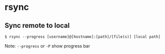 rsync
=====


## Sync remote to local

```
$ rsync --progress [username]@[hostname]:[path]/[file(s)] [local path]
```

Note: `--progress` or `-P` show progress bar

